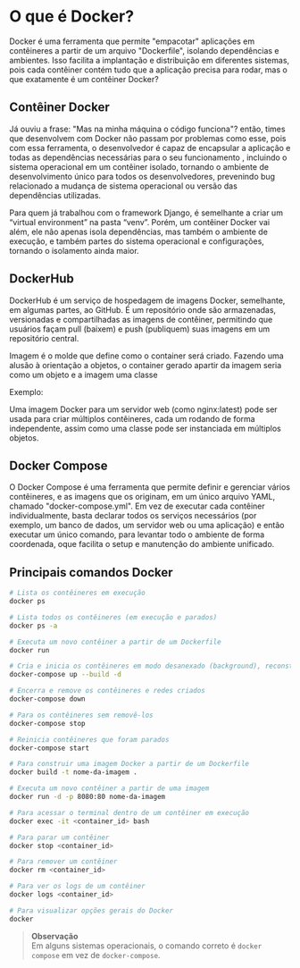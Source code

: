 # O que é Docker?

Docker é uma ferramenta que permite "empacotar" aplicações em contêineres a partir de um arquivo "Dockerfile", isolando dependências e ambientes. Isso facilita a implantação e distribuição em diferentes sistemas, pois cada contêiner contém tudo que a aplicação precisa para rodar, mas o que exatamente é um contêiner Docker? 

## Contêiner Docker

Já ouviu a frase: "Mas na minha máquina o código funciona"? então, times que desenvolvem com Docker não passam por problemas como esse, pois com essa ferramenta, o desenvolvedor é capaz de encapsular a aplicação e todas as dependências necessárias para o seu funcionamento , incluindo o sistema operacional em um contêiner isolado, tornando o ambiente de desenvolvimento único para todos os desenvolvedores, prevenindo bug relacionado a mudança de sistema operacional ou versão das dependências utilizadas.  

Para quem já trabalhou com o framework Django, é semelhante a criar um “virtual environment” na pasta “venv”. Porém, um contêiner Docker vai além, ele não apenas isola dependências, mas também o ambiente de execução, e também partes do sistema operacional e configurações, tornando o isolamento ainda maior.

## DockerHub

DockerHub é um serviço de hospedagem de imagens Docker, semelhante, em algumas partes, ao GitHub. É um repositório onde são armazenadas, versionadas e compartilhadas as imagens de contêiner, permitindo que usuários façam pull (baixem) e push (publiquem) suas imagens em um repositório central.

Imagem é o molde que define como o container será criado. Fazendo uma alusão à orientação a objetos, o container gerado apartir da imagem seria como um objeto e a imagem uma classe

Exemplo:

Uma imagem Docker para um servidor web (como nginx:latest) pode ser usada para criar múltiplos contêineres, cada um rodando de forma independente, assim como uma classe pode ser instanciada em múltiplos objetos.

## Docker Compose 

O Docker Compose é uma ferramenta que permite definir e gerenciar vários contêineres, e as imagens que os originam, em um único arquivo YAML, chamado "docker-compose.yml". Em vez de executar cada contêiner individualmente, basta declarar todos os serviços necessários (por exemplo, um banco de dados, um servidor web ou uma aplicação) e então executar um único comando, para levantar todo o ambiente de forma coordenada, oque facilita o setup e manutenção do ambiente unificado.

## Principais comandos Docker 

```bash
# Lista os contêineres em execução
docker ps

# Lista todos os contêineres (em execução e parados)
docker ps -a

# Executa um novo contêiner a partir de um Dockerfile
docker run 

# Cria e inicia os contêineres em modo desanexado (background), reconstruindo se necessário
docker-compose up --build -d

# Encerra e remove os contêineres e redes criados
docker-compose down

# Para os contêineres sem removê-los
docker-compose stop

# Reinicia contêineres que foram parados
docker-compose start

# Para construir uma imagem Docker a partir de um Dockerfile
docker build -t nome-da-imagem .

# Executa um novo contêiner a partir de uma imagem
docker run -d -p 8080:80 nome-da-imagem

# Para acessar o terminal dentro de um contêiner em execução
docker exec -it <container_id> bash

# Para parar um contêiner
docker stop <container_id>

# Para remover um contêiner
docker rm <container_id>

# Para ver os logs de um contêiner
docker logs <container_id>

# Para visualizar opções gerais do Docker
docker
```

> **Observação**  
> Em alguns sistemas operacionais, o comando correto é `docker compose` em vez de `docker-compose`.
